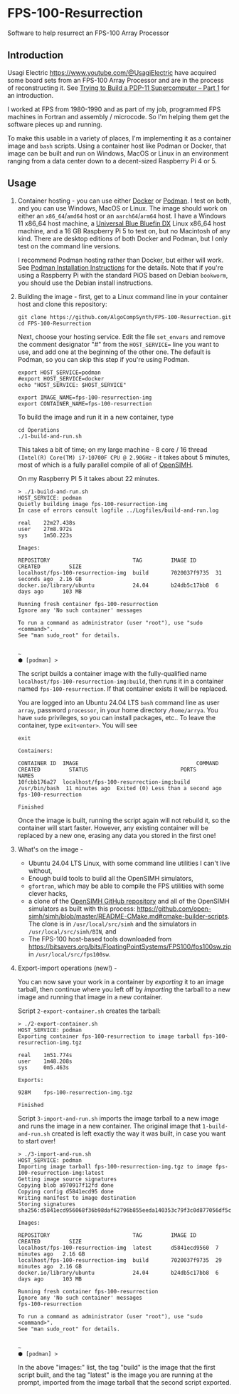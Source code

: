 # FPS-100-Resurrection
Software to help resurrect an FPS-100 Array Processor

## Introduction
Usagi Electric <https://www.youtube.com/@UsagiElectric> have acquired
some board sets from an FPS-100 Array Processor and are in the
process of reconstructing it. See
[Trying to Build a PDP-11 Supercomputer – Part 1](https://youtu.be/ufOHzGh-jbs)
for an introduction.

I worked at FPS from 1980-1990 and as part of my job, programmed FPS machines
in Fortran and assembly / microcode. So I'm helping them get the software
pieces up and running.

To make this usable in a variety of places, I'm implementing it as a
container image and `bash` scripts. Using a container host like Podman
or Docker, that image can be built and run on Windows, MacOS or Linux in an
environment ranging from a data center down to a decent-sized Raspberry
Pi 4 or 5.

## Usage

1. Container hosting - you can use either
[Docker](https://www.docker.com) or
[Podman](https://podman.io). I test on both, and you can use Windows, MacOS
or Linux. The image should work on either an `x86_64`/`amd64` host or an
`aarch64`/`arm64` host. I have a Windows 11 x86_64 host machine, a
[Universal Blue Bluefin DX](https://projectbluefin.io) Linux x86_64 host machine,
and a 16 GB Raspberry Pi 5 to test on, but no Macintosh of any kind.
There are desktop editions of both Docker and Podman, but I only test
on the command line versions.

    I recommend Podman hosting rather than Docker, but either will work. See
    [Podman Installation Instructions](https://podman.io/docs/installation)
    for the details. Note that if you're using a Raspberry Pi with the standard
    PiOS based on Debian `bookworm`, you should use the Debian install instructions.

3. Building the image - first, get to a Linux command line in your container
   host and clone this repository:

    ```
    git clone https://github.com/AlgoCompSynth/FPS-100-Resurrection.git
    cd FPS-100-Resurrection
    ```

    Next, choose your hosting service. Edit the file `set_envars` and
    remove the comment designator "#" from the `HOST_SERVICE=` line
    you want to use, and add one at the beginning of the other one.
    The default is Podman, so you can skip this step if you're using Podman.

    ```
    export HOST_SERVICE=podman
    #export HOST_SERVICE=docker
    echo "HOST_SERVICE: $HOST_SERVICE"

    export IMAGE_NAME=fps-100-resurrection-img
    export CONTAINER_NAME=fps-100-resurrection
    ```

    To build the image and run it in a new container, type

    ```
    cd Operations
    ./1-build-and-run.sh
    ```

    This takes a bit of time; on my large machine - 8 core / 16 thread
    `(Intel(R) Core(TM) i7-10700F CPU @ 2.90GHz` - it takes about 5
    minutes, most of which is a fully parallel compile of all of
    [OpenSIMH](https://opensimh.org/).

    On my Raspberry PI 5 it takes about 22 minutes.

    ```
    > ./1-build-and-run.sh 
    HOST_SERVICE: podman
    Quietly building image fps-100-resurrection-img
    In case of errors consult logfile ../Logfiles/build-and-run.log

    real	22m27.438s
    user	27m8.972s
    sys 	1m50.223s

    Images:

    REPOSITORY                          TAG         IMAGE ID      CREATED         SIZE
    localhost/fps-100-resurrection-img  build       7020037f9735  31 seconds ago  2.16 GB
    docker.io/library/ubuntu            24.04       b24db5c17bb8  6 days ago      103 MB

    Running fresh container fps-100-resurrection
    Ignore any 'No such container' messages

    To run a command as administrator (user "root"), use "sudo <command>".
    See "man sudo_root" for details.


    ~ 
    ⬢ [podman] >
    ```

    The script builds a container image with the fully-qualified name
    `localhost/fps-100-resurrection-img:build`, then runs it in a
    container named `fps-100-resurrection`. If that container exists
    it will be replaced.

    You are logged into an Ubuntu 24.04 LTS `bash` command line as
    user `array`, password `processor`, in your home directory
    `/home/arrya`. You have `sudo` privileges, so you can install
    packages, etc.. To leave the container, type `exit<enter>`.
    You will see

    ```
    exit

    Containers:

    CONTAINER ID  IMAGE                                     COMMAND        CREATED         STATUS                             PORTS       NAMES
    10fcbb176a27  localhost/fps-100-resurrection-img:build  /usr/bin/bash  11 minutes ago  Exited (0) Less than a second ago              fps-100-resurrection

    Finished
    ```

    Once the image is built, running the script again will not rebuild it,
    so the container will start faster. However, any existing container
    will be replaced by a new one, erasing any data you stored in the
    first one!

5. What's on the image -

    - Ubuntu 24.04 LTS Linux, with some command line utilities I can't
      live without,
    - Enough build tools to build all the OpenSIMH simulators,
    - `gfortran`, which may be able to compile the FPS utilities with
      some clever hacks,
    - a clone of the
      [OpenSIMH GitHub repository](https://github.com/open-simh/simh.git)
      and all of the OpenSIMH simulators as built with this process:
      <https://github.com/open-simh/simh/blob/master/README-CMake.md#cmake-builder-scripts>.
      The clone is in `/usr/local/src/simh` and the simulators in
      `/usr/local/src/simh/BIN`, and
    - The FPS-100 host-based tools downloaded from 
      <https://bitsavers.org/bits/FloatingPointSystems/FPS100/fps100sw.zip> in
      `/usr/local/src/fps100sw`.

6. Export-import operations (new!) -

    You can now save your work in a container by _exporting_ it to an image tarball,
    then continue where you left off by _importing_ the tarball to a new image
    and running that image in a new container.

    Script `2-export-container.sh` creates the tarball:

    ```
    > ./2-export-container.sh 
    HOST_SERVICE: podman
    Exporting container fps-100-resurrection to image tarball fps-100-resurrection-img.tgz

    real	1m51.774s
    user	1m48.208s
    sys 	0m5.463s

    Exports:

    928M	fps-100-resurrection-img.tgz

    Finished
    ```

    Script `3-import-and-run.sh` imports the image tarball to a new image and runs
    the image in a new container. The original image that `1-build-and-run.sh` created
    is left exactly the way it was built, in case you want to start over!

    ```
    > ./3-import-and-run.sh 
    HOST_SERVICE: podman
    Importing image tarball fps-100-resurrection-img.tgz to image fps-100-resurrection-img:latest
    Getting image source signatures
    Copying blob a970917f12fd done  
    Copying config d5841ecd95 done  
    Writing manifest to image destination
    Storing signatures
    sha256:d5841ecd956068f36b98daf62796b855eeda140353c79f3c0d877056df5c2f9e

    Images:

    REPOSITORY                          TAG         IMAGE ID      CREATED         SIZE
    localhost/fps-100-resurrection-img  latest      d5841ecd9560  7 minutes ago   2.16 GB
    localhost/fps-100-resurrection-img  build       7020037f9735  29 minutes ago  2.16 GB
    docker.io/library/ubuntu            24.04       b24db5c17bb8  6 days ago      103 MB

    Running fresh container fps-100-resurrection
    Ignore any 'No such container' messages
    fps-100-resurrection

    To run a command as administrator (user "root"), use "sudo <command>".
    See "man sudo_root" for details.


    ~ 
    ⬢ [podman] >
    ```

    In the above "images:" list, the tag "build" is the image
    that the first script built, and the tag "latest" is the
    image you are running at the prompt, imported from the
    image tarball that the second script exported.
